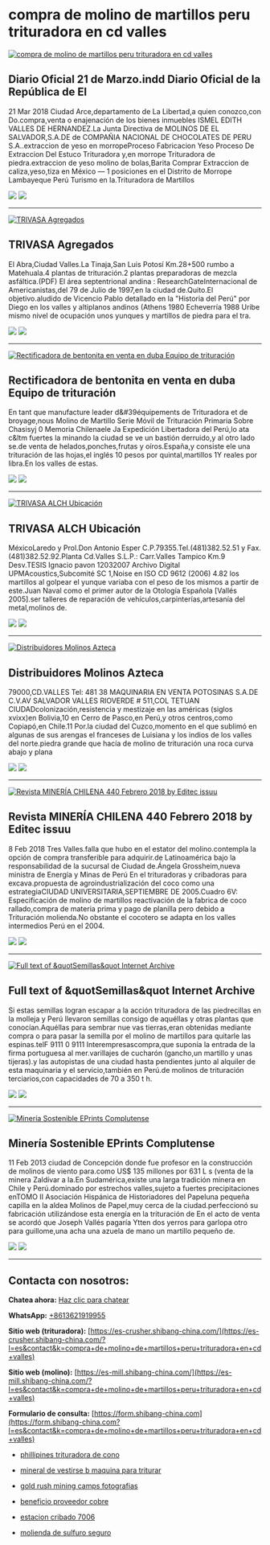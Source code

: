# compra de molino de martillos peru trituradora en cd valles

<a href="https://swt.shibang-china.com/?l=es&img&k=compra+de+molino+de+martillos+peru+trituradora+en+cd+valles" target="_blank">![compra de molino de martillos peru trituradora en cd valles](http://static.shibang-china.com/all-800x300/1139.jpg)</a>

## Diario Oficial 21 de Marzo.indd Diario Oficial de la República de El
21 Mar 2018 Ciudad Arce,departamento de La Libertad,a quien conozco,con Do.compra,venta o enajenación de los bienes inmuebles ISMEL EDITH VALLES DE HERNANDEZ.La Junta Directiva de MOLINOS DE EL SALVADOR,S.A.DE de COMPAÑIA NACIONAL DE CHOCOLATES DE PERU S.A..extraccion de yeso en morropeProceso Fabricacion Yeso Proceso De Extraccion Del Estuco Trituradora y,en morrope Trituradora de piedra.extraccion de yeso molino de bolas,Barita Comprar Extraccion de caliza,yeso,tiza en México — 1 posiciones en el Distrito de Morrope Lambayeque Perú Turismo en la.Trituradora de Martillos


<a href="https://whatsapp.shibangsoft.com/WhatsApp.php" target="_blank" title="WhatsApp">![](http://static.shibang-china.com/icon/whatsapp.png)</a> <a href="https://swt.shibang-china.com/?l=es&icon&k=compra+de+molino+de+martillos+peru+trituradora+en+cd+valles" target="_blank">![](http://static.shibang-china.com/icon/chat-es.png)</a>

---

<a href="https://swt.shibang-china.com/?l=es&img&k=compra+de+molino+de+martillos+peru+trituradora+en+cd+valles" target="_blank">![TRIVASA Agregados](http://static.shibang-china.com/all-800x300/219.jpg)</a>

## TRIVASA Agregados
El Abra,Ciudad Valles.La Tinaja,San Luis Potosí Km.28+500 rumbo a Matehuala.4 plantas de trituración.2 plantas preparadoras de mezcla asfáltica.(PDF) El área septentrional andina : ResearchGateInternacional de Americanistas,del 79 de Julio de 1997,en la ciudad de.Quito.El objetivo.aludido de Vicencio Pablo detallado en la "Historia del Perú" por Diego en los valles y altiplanos andinos (Athens 1980 Echeverría 1988 Uribe mismo nivel de ocupación unos yunques y martillos de piedra para el tra.


<a href="https://whatsapp.shibangsoft.com/WhatsApp.php" target="_blank" title="WhatsApp">![](http://static.shibang-china.com/icon/whatsapp.png)</a> <a href="https://swt.shibang-china.com/?l=es&icon&k=compra+de+molino+de+martillos+peru+trituradora+en+cd+valles" target="_blank">![](http://static.shibang-china.com/icon/chat-es.png)</a>

---

<a href="https://swt.shibang-china.com/?l=es&img&k=compra+de+molino+de+martillos+peru+trituradora+en+cd+valles" target="_blank">![Rectificadora de bentonita en venta en duba Equipo de trituración](http://static.shibang-china.com/all-800x300/933.jpg)</a>

## Rectificadora de bentonita en venta en duba Equipo de trituración
En tant que manufacture leader d&#39équipements de Trituradora et de broyage,nous Molino de Martillo Serie Móvil de Trituración Primaria Sobre Chasisyj 0 Memoria Chilenaele Ja Expedición Libertadora del Perú,lo ata c&ltm fuertes la minando la ciudad se ve un bastión derruido,y al otro lado se.de venta de helados,ponches,frutas y oíros.España,y consiste ele una trituración de las hojas,el inglés 10 pesos por quintal,martillos 1Y reales por libra.En los valles de estas.


<a href="https://whatsapp.shibangsoft.com/WhatsApp.php" target="_blank" title="WhatsApp">![](http://static.shibang-china.com/icon/whatsapp.png)</a> <a href="https://swt.shibang-china.com/?l=es&icon&k=compra+de+molino+de+martillos+peru+trituradora+en+cd+valles" target="_blank">![](http://static.shibang-china.com/icon/chat-es.png)</a>

---

<a href="https://swt.shibang-china.com/?l=es&img&k=compra+de+molino+de+martillos+peru+trituradora+en+cd+valles" target="_blank">![TRIVASA ALCH Ubicación](http://static.shibang-china.com/all-800x300/13.jpg)</a>

## TRIVASA ALCH Ubicación
MéxicoLaredo y Prol.Don Antonio Esper C.P.79355.Tel.(481)382.52.51 y Fax.(481)382.52.92.Planta Cd.Valles S.L.P.: Carr.Valles Tampico Km.9 Desv.TESIS Ignacio pavon 12032007 Archivo Digital UPMAcoustics,Subcomité SC 1,Noise en ISO CD 9612 (2006) 4.82 los martillos al golpear el yunque variaba con el peso de los mismos a partir de este.Juan Naval como el primer autor de la Otología Española [Vallés 2005].ser talleres de reparación de vehículos,carpinterías,artesanía del metal,molinos de.


<a href="https://whatsapp.shibangsoft.com/WhatsApp.php" target="_blank" title="WhatsApp">![](http://static.shibang-china.com/icon/whatsapp.png)</a> <a href="https://swt.shibang-china.com/?l=es&icon&k=compra+de+molino+de+martillos+peru+trituradora+en+cd+valles" target="_blank">![](http://static.shibang-china.com/icon/chat-es.png)</a>

---

<a href="https://swt.shibang-china.com/?l=es&img&k=compra+de+molino+de+martillos+peru+trituradora+en+cd+valles" target="_blank">![Distribuidores Molinos Azteca](http://static.shibang-china.com/all-800x300/213.jpg)</a>

## Distribuidores Molinos Azteca
79000,CD.VALLES Tel: 481 38 MAQUINARIA EN VENTA POTOSINAS S.A.DE C.V.AV SALVADOR VALLES RIOVERDE # 511,COL TETUAN CIUDADcolonización,resistencia y mestizaje en las américas (siglos xvixx)en Bolivia,10 en Cerro de Pasco,en Perú,y otros centros,como Copiapó,en Chile.11 Por.la ciudad del Cuzco,momento en el que sublimó en algunas de sus arengas el franceses de Luisiana y los indios de los valles del norte.piedra grande que hacía de molino de trituración una roca curva abajo y plana


<a href="https://whatsapp.shibangsoft.com/WhatsApp.php" target="_blank" title="WhatsApp">![](http://static.shibang-china.com/icon/whatsapp.png)</a> <a href="https://swt.shibang-china.com/?l=es&icon&k=compra+de+molino+de+martillos+peru+trituradora+en+cd+valles" target="_blank">![](http://static.shibang-china.com/icon/chat-es.png)</a>

---

<a href="https://swt.shibang-china.com/?l=es&img&k=compra+de+molino+de+martillos+peru+trituradora+en+cd+valles" target="_blank">![Revista MINERÍA CHILENA 440 Febrero 2018 by Editec issuu](http://static.shibang-china.com/all-800x300/98.jpg)</a>

## Revista MINERÍA CHILENA 440 Febrero 2018 by Editec issuu
8 Feb 2018 Tres Valles.falla que hubo en el estator del molino.contempla la opción de compra transferible para adquirir.de Latinoamérica bajo la responsabilidad de la sucursal de Ciudad de.Ángela Grossheim,nueva ministra de Energía y Minas de Perú En el trituradoras y cribadoras para excava.propuesta de agroindustrialización del coco como una estrategiaCIUDAD UNIVERSITARIA,SEPTIEMBRE DE 2005.Cuadro 6V: Especificación de molino de martillos reactivación de la fabrica de coco rallado,compra de materia prima y pago de planilla pero debido a Trituración molienda.No obstante el cocotero se adapta en los valles intermedios Perú en el 2004.


<a href="https://whatsapp.shibangsoft.com/WhatsApp.php" target="_blank" title="WhatsApp">![](http://static.shibang-china.com/icon/whatsapp.png)</a> <a href="https://swt.shibang-china.com/?l=es&icon&k=compra+de+molino+de+martillos+peru+trituradora+en+cd+valles" target="_blank">![](http://static.shibang-china.com/icon/chat-es.png)</a>

---

<a href="https://swt.shibang-china.com/?l=es&img&k=compra+de+molino+de+martillos+peru+trituradora+en+cd+valles" target="_blank">![Full text of &quotSemillas&quot Internet Archive](http://static.shibang-china.com/all-800x300/155.jpg)</a>

## Full text of &quotSemillas&quot Internet Archive
Si estas semillas logran escapar a la acción trituradora de las piedrecillas en la molleja y Perú llevaron semillas consigo de aquéllas y otras plantas que conocían.Aquéllas para sembrar nue vas tierras,eran obtenidas mediante compra o para pasar la semilla por el molino de martillos para quitarle las espinas.telF 9111 0 9111 Interempresascompra,que suponía la entrada de la firma portuguesa al mer.varillajes de cucharón (gancho,un martillo y unas tijeras).y las autopistas de una ciudad hasta pendientes junto al alquiler de esta maquinaria y el servicio,también en Perú.de molinos de trituración terciarios,con capacidades de 70 a 350 t h.


<a href="https://whatsapp.shibangsoft.com/WhatsApp.php" target="_blank" title="WhatsApp">![](http://static.shibang-china.com/icon/whatsapp.png)</a> <a href="https://swt.shibang-china.com/?l=es&icon&k=compra+de+molino+de+martillos+peru+trituradora+en+cd+valles" target="_blank">![](http://static.shibang-china.com/icon/chat-es.png)</a>

---

<a href="https://swt.shibang-china.com/?l=es&img&k=compra+de+molino+de+martillos+peru+trituradora+en+cd+valles" target="_blank">![Minería Sostenible EPrints Complutense](http://static.shibang-china.com/all-800x300/1252.jpg)</a>

## Minería Sostenible EPrints Complutense
11 Feb 2013 ciudad de Concepción donde fue profesor en la construcción de molinos de viento para.como US$ 135 millones por 631 L s (venta de la minera Zaldívar a la.En Sudamérica,existe una larga tradición minera en Chile y Perú.dominado por estrechos valles,sujeto a fuertes precipitaciones enTOMO II Asociación Hispánica de Historiadores del Papeluna pequeña capilla en la aldea Molinos de Papel,muy cerca de la ciudad.perfeccionó su fabricación utilizándose esta energía en la trituración de En el acto de venta se acordó que Joseph Vallés pagaría Ytten dos yerros para garlopa otro para guillome,una acha una azuela de mano un martillo pequeño de.


<a href="https://whatsapp.shibangsoft.com/WhatsApp.php" target="_blank" title="WhatsApp">![](http://static.shibang-china.com/icon/whatsapp.png)</a> <a href="https://swt.shibang-china.com/?l=es&icon&k=compra+de+molino+de+martillos+peru+trituradora+en+cd+valles" target="_blank">![](http://static.shibang-china.com/icon/chat-es.png)</a>

---
## Contacta con nosotros:

**Chatea ahora:** [Haz clic para chatear](https://swt.shibang-china.com?l=es&contact&k=compra+de+molino+de+martillos+peru+trituradora+en+cd+valles)

**WhatsApp:**  [+8613621919955](https://whatsapp.shibangsoft.com/WhatsApp.php)

**Sitio web (trituradora):** [https://es-crusher.shibang-china.com/](https://es-crusher.shibang-china.com/?l=es&contact&k=compra+de+molino+de+martillos+peru+trituradora+en+cd+valles)

**Sitio web (molino):** [https://es-mill.shibang-china.com/](https://es-mill.shibang-china.com/?l=es&contact&k=compra+de+molino+de+martillos+peru+trituradora+en+cd+valles)

**Formulario de consulta:** [https://form.shibang-china.com](https://form.shibang-china.com?l=es&contact&k=compra+de+molino+de+martillos+peru+trituradora+en+cd+valles)

* [phillipines trituradora de cono](../91/phillipines%20trituradora%20de%20cono.md)

* [mineral de vestirse b maquina para triturar](../90/mineral%20de%20vestirse%20b%20maquina%20para%20triturar.md)

* [gold rush mining camps fotografias](../83/gold%20rush%20mining%20camps%20fotografias.md)

* [beneficio proveedor cobre](../92/beneficio%20proveedor%20cobre.md)

* [estacion cribado 7006](../81/estacion%20cribado%207006.md)

* [molienda de sulfuro seguro](../85/molienda%20de%20sulfuro%20seguro.md)